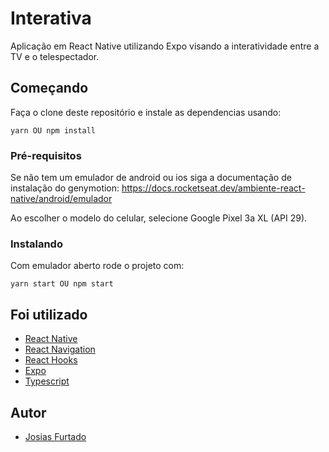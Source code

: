 # Interativa

Aplicação em React Native utilizando Expo visando a interatividade entre a TV e o telespectador.

## Começando

Faça o clone deste repositório e instale as dependencias usando:

```
yarn OU npm install
```

### Pré-requisitos

Se não tem um emulador de android ou ios siga a documentação de instalação do genymotion: https://docs.rocketseat.dev/ambiente-react-native/android/emulador

Ao escolher o modelo do celular, selecione Google Pixel 3a XL (API 29).

### Instalando

Com emulador aberto rode o projeto com:

```
yarn start OU npm start
```

## Foi utilizado

- [React Native](https://facebook.github.io/react-native/docs/getting-started)
- [React Navigation](https://reactnavigation.org/docs/en/getting-started.html)
- [React Hooks](https://pt-br.reactjs.org/docs/hooks-overview.html)
- [Expo](https://docs.expo.io/versions/latest/)
- [Typescript](https://www.typescriptlang.org/docs/home.html)

## Autor

- [Josias Furtado](https://github.com/josiasfurtado)

